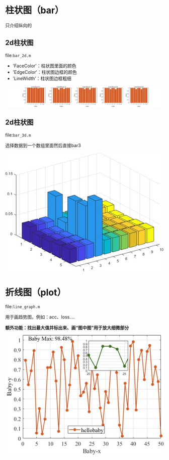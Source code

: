# 柱状图（bar）
只介绍纵向的

## 2d柱状图

file:`bar_2d.m`

* 'FaceColor'：柱状图里面的颜色
* 'EdgeColor'：柱状图边框的颜色
* 'LineWidth'：柱状图边框粗细

![bar2d](img/bar_2d.jpg)

## 2d柱状图

file:`bar_3d.m`

选择数据到一个数组里面然后直接bar3

![bar3d](img/bar_3d.jpg)

# 折线图（plot）

file:`line_graph.m`

用于画趋势图，例如：acc、loss.... 

**额外功能：找出最大值并标出来、画“图中图”用于放大细微部分**

![line](img/line_graph.jpg)
